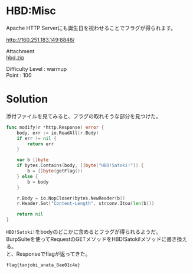 # HBD:Misc

Apache HTTP Serverにも誕生日を祝わせることでフラグが得られます。

http://160.251.183.149:8848/

Attachment  
[hbd.zip](hbd.zip)

Difficulty Level : warmup  
Point : 100

# Solution

添付ファイルを見てみると、フラグの取れそうな部分を見つけた。
```go
func modify(r *http.Response) error {
	body, err := io.ReadAll(r.Body)
	if err != nil {
		return err
	}

	var b []byte
	if bytes.Contains(body, []byte("HBD!Satoki!")) {
		b = []byte(getFlag())		
	} else {
		b = body
	}

	r.Body = io.NopCloser(bytes.NewReader(b))
	r.Header.Set("Content-Length", strconv.Itoa(len(b)))

	return nil
}
```
`HBD!Satoki!`をbodyのどこかに含めるとフラグが得られるようだ。  
BurpSuiteを使ってRequestのGETメソッドをHBD!Satoki!メソッドに書き換える。  
と、Responseでflagが返ってきた。

`flag{tanjobi_anata_8ae01c4e}`

